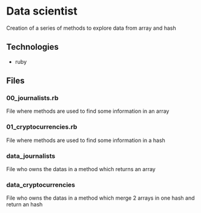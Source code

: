 # Data scientist

Creation of a series of methods to explore data from array and hash

## Technologies

- ruby

## Files

### 00_journalists.rb

File where methods are used to find some information in an array

### 01_cryptocurrencies.rb

File where methods are used to find some information in a hash

### data_journalists

File who owns the datas in a method which returns an array

### data_cryptocurrencies

File who owns the datas in a method which merge 2 arrays in one hash and return an hash
